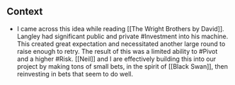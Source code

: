 ## Context
- I came across this idea while reading [[The Wright Brothers by David]]. Langley had significant public and private #Investment into his machine. This created great expectation and necessitated another large round to raise enough to retry. The result of this was a limited ability to #Pivot and a higher #Risk. [[Neil]] and I are effectively building this into our project by making tons of small bets, in the spirit of [[Black Swan]], then reinvesting in bets that seem to do well. 